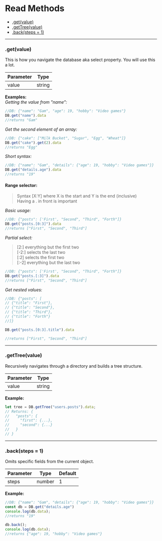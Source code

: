 # Read Methods

- [.get(value)](#getvalue)
- [.getTree(value)](#gettreevalue)
- [.back(steps = 1)](#backsteps--1)

---
### .get(value)
This is how you navigate the database aka select property.
You will use this a lot.

| Parameter  | Type   |
| ---------- | ------ |
| value      | string |

**Examples:**  
*Getting the value from "name":*
```js
//DB: {"name": "Gam", "age": 19, "hobby": "Video games"}
DB.get("name").data
//returns "Gam"
```
*Get the second element of an array:*
```js
//DB: {"cake": ["Milk Bucket", "Sugar", "Egg", "Wheat"]}
DB.get("cake").get(2).data
//returns "Egg"
```
*Short syntax:*
```js
//DB: {"name": "Gam", "details": {"age": 19, "hobby": "Video games"}}
DB.get("details.age").data
//returns "19"
```

#### Range selector:
> Syntax [X:Y] where X is the start and Y is the end (inclusive)  
> Having a . in front is important


*Basic usage:*
```js
//DB: {"posts": ['First', "Second", "Third", "Forth"]}
DB.get("posts.[0:3]").data
//returns ["First", "Second", "Third"]
```

*Partial select:*
> [2:] everything but the first two  
> [-2:] selects the last two  
> [:2] selects the first two  
> [:-2] everything but the last two  
```js
//DB: {"posts": ['First', "Second", "Third", "Forth"]}
DB.get("posts.[:3]").data
//returns ["First", "Second", "Third"]
```


*Get nested values:*
```js
//DB: {"posts": [
// {"title": "First"},
// {"title": "Second"},
// {"title": "Third"},
// {"title": "Forth"}
//]}

DB.get("posts.[0:3].title").data

//returns ["First", "Second", "Third"]
```

---
### .getTree(value)
Recursively navigates through a directory and builds a tree structure.

| Parameter  | Type   |
| ---------- | ------ |
| value      | string |

**Example:**
```js
let tree = DB.getTree("users.posts").data;
// Returns: {
//   "posts": {
//     "first": {...},
//     "second": {...}
//   }
// }
```

---
### .back(steps = 1)
Omits specific fields from the current object.

| Parameter  | Type   | Default |
| ---------- | ------ | ------- |
| steps      | number | 1       |

**Example:**
```js
//DB: {"name": "Gam", "details": {"age": 19, "hobby": "Video games"}}
const db = DB.get("details.age")
console.log(db.data);
//returns "19"

db.back();
console.log(db.data);
//returns {"age": 19, "hobby": "Video games"}
```
